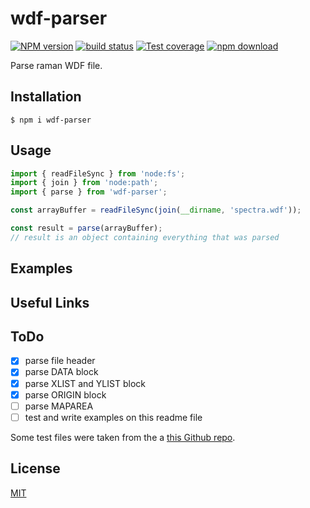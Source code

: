 # wdf-parser

[![NPM version][npm-image]][npm-url]
[![build status][ci-image]][ci-url]
[![Test coverage][codecov-image]][codecov-url]
[![npm download][download-image]][download-url]

Parse raman WDF file.

## Installation

`$ npm i wdf-parser`

## Usage

```js
import { readFileSync } from 'node:fs';
import { join } from 'node:path';
import { parse } from 'wdf-parser';

const arrayBuffer = readFileSync(join(__dirname, 'spectra.wdf'));

const result = parse(arrayBuffer);
// result is an object containing everything that was parsed
```

## Examples

## Useful Links

## ToDo
- [x] parse file header
- [x] parse DATA block
- [x] parse XLIST and YLIST block
- [x] parse ORIGIN block
- [ ] parse MAPAREA
- [ ] test and write examples on this readme file

Some test files were taken from the a [this Github repo](https://github.com/alchem0x2A/py-wdf-reader).

## License

[MIT](./LICENSE)

[npm-image]: https://img.shields.io/npm/v/wdf-parser.svg
[npm-url]: https://www.npmjs.com/package/wdf-parser
[ci-image]: https://github.com/cheminfo/wdf-parser/workflows/Node.js%20CI/badge.svg?branch=main
[ci-url]: https://github.com/cheminfo/wdf-parser/actions?query=workflow%3A%22Node.js+CI%22
[codecov-image]: https://img.shields.io/codecov/c/github/cheminfo/wdf-parser.svg
[codecov-url]: https://codecov.io/gh/cheminfo/wdf-parser
[download-image]: https://img.shields.io/npm/dm/wdf-parser.svg
[download-url]: https://www.npmjs.com/package/wdf-parser

